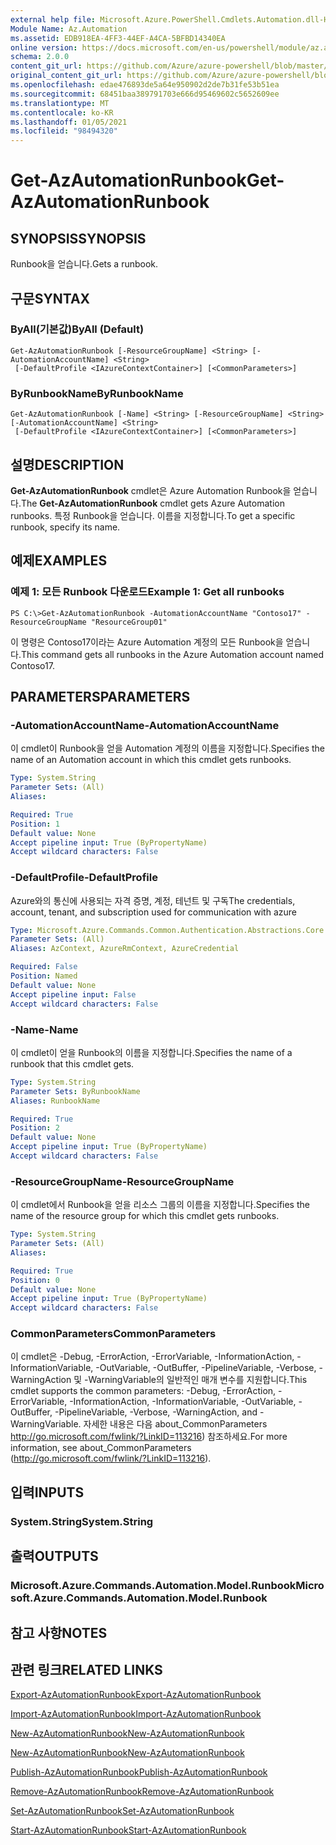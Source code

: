 ```yaml
---
external help file: Microsoft.Azure.PowerShell.Cmdlets.Automation.dll-Help.xml
Module Name: Az.Automation
ms.assetid: EDB918EA-4FF3-44EF-A4CA-5BFBD14340EA
online version: https://docs.microsoft.com/en-us/powershell/module/az.automation/get-azautomationrunbook
schema: 2.0.0
content_git_url: https://github.com/Azure/azure-powershell/blob/master/src/Automation/Automation/help/Get-AzAutomationRunbook.md
original_content_git_url: https://github.com/Azure/azure-powershell/blob/master/src/Automation/Automation/help/Get-AzAutomationRunbook.md
ms.openlocfilehash: edae476893de5a64e950902d2de7b31fe53b51ea
ms.sourcegitcommit: 68451baa389791703e666d95469602c5652609ee
ms.translationtype: MT
ms.contentlocale: ko-KR
ms.lasthandoff: 01/05/2021
ms.locfileid: "98494320"
---
```

# <span data-ttu-id="b6216-101">Get-AzAutomationRunbook</span><span class="sxs-lookup"><span data-stu-id="b6216-101">Get-AzAutomationRunbook</span></span>

## <span data-ttu-id="b6216-102">SYNOPSIS</span><span class="sxs-lookup"><span data-stu-id="b6216-102">SYNOPSIS</span></span>
<span data-ttu-id="b6216-103">Runbook을 얻습니다.</span><span class="sxs-lookup"><span data-stu-id="b6216-103">Gets a runbook.</span></span>

## <span data-ttu-id="b6216-104">구문</span><span class="sxs-lookup"><span data-stu-id="b6216-104">SYNTAX</span></span>

### <span data-ttu-id="b6216-105">ByAll(기본값)</span><span class="sxs-lookup"><span data-stu-id="b6216-105">ByAll (Default)</span></span>
```
Get-AzAutomationRunbook [-ResourceGroupName] <String> [-AutomationAccountName] <String>
 [-DefaultProfile <IAzureContextContainer>] [<CommonParameters>]
```

### <span data-ttu-id="b6216-106">ByRunbookName</span><span class="sxs-lookup"><span data-stu-id="b6216-106">ByRunbookName</span></span>
```
Get-AzAutomationRunbook [-Name] <String> [-ResourceGroupName] <String> [-AutomationAccountName] <String>
 [-DefaultProfile <IAzureContextContainer>] [<CommonParameters>]
```

## <span data-ttu-id="b6216-107">설명</span><span class="sxs-lookup"><span data-stu-id="b6216-107">DESCRIPTION</span></span>
<span data-ttu-id="b6216-108">**Get-AzAutomationRunbook** cmdlet은 Azure Automation Runbook을 얻습니다.</span><span class="sxs-lookup"><span data-stu-id="b6216-108">The **Get-AzAutomationRunbook** cmdlet gets Azure Automation runbooks.</span></span>
<span data-ttu-id="b6216-109">특정 Runbook을 얻습니다. 이름을 지정합니다.</span><span class="sxs-lookup"><span data-stu-id="b6216-109">To get a specific runbook, specify its name.</span></span>

## <span data-ttu-id="b6216-110">예제</span><span class="sxs-lookup"><span data-stu-id="b6216-110">EXAMPLES</span></span>

### <span data-ttu-id="b6216-111">예제 1: 모든 Runbook 다운로드</span><span class="sxs-lookup"><span data-stu-id="b6216-111">Example 1: Get all runbooks</span></span>
```
PS C:\>Get-AzAutomationRunbook -AutomationAccountName "Contoso17" -ResourceGroupName "ResourceGroup01"
```

<span data-ttu-id="b6216-112">이 명령은 Contoso17이라는 Azure Automation 계정의 모든 Runbook을 얻습니다.</span><span class="sxs-lookup"><span data-stu-id="b6216-112">This command gets all runbooks in the Azure Automation account named Contoso17.</span></span>

## <span data-ttu-id="b6216-113">PARAMETERS</span><span class="sxs-lookup"><span data-stu-id="b6216-113">PARAMETERS</span></span>

### <span data-ttu-id="b6216-114">-AutomationAccountName</span><span class="sxs-lookup"><span data-stu-id="b6216-114">-AutomationAccountName</span></span>
<span data-ttu-id="b6216-115">이 cmdlet이 Runbook을 얻을 Automation 계정의 이름을 지정합니다.</span><span class="sxs-lookup"><span data-stu-id="b6216-115">Specifies the name of an Automation account in which this cmdlet gets runbooks.</span></span>

```yaml
Type: System.String
Parameter Sets: (All)
Aliases:

Required: True
Position: 1
Default value: None
Accept pipeline input: True (ByPropertyName)
Accept wildcard characters: False
```

### <span data-ttu-id="b6216-116">-DefaultProfile</span><span class="sxs-lookup"><span data-stu-id="b6216-116">-DefaultProfile</span></span>
<span data-ttu-id="b6216-117">Azure와의 통신에 사용되는 자격 증명, 계정, 테넌트 및 구독</span><span class="sxs-lookup"><span data-stu-id="b6216-117">The credentials, account, tenant, and subscription used for communication with azure</span></span>

```yaml
Type: Microsoft.Azure.Commands.Common.Authentication.Abstractions.Core.IAzureContextContainer
Parameter Sets: (All)
Aliases: AzContext, AzureRmContext, AzureCredential

Required: False
Position: Named
Default value: None
Accept pipeline input: False
Accept wildcard characters: False
```

### <span data-ttu-id="b6216-118">-Name</span><span class="sxs-lookup"><span data-stu-id="b6216-118">-Name</span></span>
<span data-ttu-id="b6216-119">이 cmdlet이 얻을 Runbook의 이름을 지정합니다.</span><span class="sxs-lookup"><span data-stu-id="b6216-119">Specifies the name of a runbook that this cmdlet gets.</span></span>

```yaml
Type: System.String
Parameter Sets: ByRunbookName
Aliases: RunbookName

Required: True
Position: 2
Default value: None
Accept pipeline input: True (ByPropertyName)
Accept wildcard characters: False
```

### <span data-ttu-id="b6216-120">-ResourceGroupName</span><span class="sxs-lookup"><span data-stu-id="b6216-120">-ResourceGroupName</span></span>
<span data-ttu-id="b6216-121">이 cmdlet에서 Runbook을 얻을 리소스 그룹의 이름을 지정합니다.</span><span class="sxs-lookup"><span data-stu-id="b6216-121">Specifies the name of the resource group for which this cmdlet gets runbooks.</span></span>

```yaml
Type: System.String
Parameter Sets: (All)
Aliases:

Required: True
Position: 0
Default value: None
Accept pipeline input: True (ByPropertyName)
Accept wildcard characters: False
```

### <span data-ttu-id="b6216-122">CommonParameters</span><span class="sxs-lookup"><span data-stu-id="b6216-122">CommonParameters</span></span>
<span data-ttu-id="b6216-123">이 cmdlet은 -Debug, -ErrorAction, -ErrorVariable, -InformationAction, -InformationVariable, -OutVariable, -OutBuffer, -PipelineVariable, -Verbose, -WarningAction 및 -WarningVariable의 일반적인 매개 변수를 지원합니다.</span><span class="sxs-lookup"><span data-stu-id="b6216-123">This cmdlet supports the common parameters: -Debug, -ErrorAction, -ErrorVariable, -InformationAction, -InformationVariable, -OutVariable, -OutBuffer, -PipelineVariable, -Verbose, -WarningAction, and -WarningVariable.</span></span> <span data-ttu-id="b6216-124">자세한 내용은 다음 about_CommonParameters http://go.microsoft.com/fwlink/?LinkID=113216) 참조하세요.</span><span class="sxs-lookup"><span data-stu-id="b6216-124">For more information, see about_CommonParameters (http://go.microsoft.com/fwlink/?LinkID=113216).</span></span>

## <span data-ttu-id="b6216-125">입력</span><span class="sxs-lookup"><span data-stu-id="b6216-125">INPUTS</span></span>

### <span data-ttu-id="b6216-126">System.String</span><span class="sxs-lookup"><span data-stu-id="b6216-126">System.String</span></span>

## <span data-ttu-id="b6216-127">출력</span><span class="sxs-lookup"><span data-stu-id="b6216-127">OUTPUTS</span></span>

### <span data-ttu-id="b6216-128">Microsoft.Azure.Commands.Automation.Model.Runbook</span><span class="sxs-lookup"><span data-stu-id="b6216-128">Microsoft.Azure.Commands.Automation.Model.Runbook</span></span>

## <span data-ttu-id="b6216-129">참고 사항</span><span class="sxs-lookup"><span data-stu-id="b6216-129">NOTES</span></span>

## <span data-ttu-id="b6216-130">관련 링크</span><span class="sxs-lookup"><span data-stu-id="b6216-130">RELATED LINKS</span></span>

[<span data-ttu-id="b6216-131">Export-AzAutomationRunbook</span><span class="sxs-lookup"><span data-stu-id="b6216-131">Export-AzAutomationRunbook</span></span>](./Export-AzAutomationRunbook.md)

[<span data-ttu-id="b6216-132">Import-AzAutomationRunbook</span><span class="sxs-lookup"><span data-stu-id="b6216-132">Import-AzAutomationRunbook</span></span>](./Import-AzAutomationRunbook.md)

[<span data-ttu-id="b6216-133">New-AzAutomationRunbook</span><span class="sxs-lookup"><span data-stu-id="b6216-133">New-AzAutomationRunbook</span></span>](./New-AzAutomationRunbook.md)

[<span data-ttu-id="b6216-134">New-AzAutomationRunbook</span><span class="sxs-lookup"><span data-stu-id="b6216-134">New-AzAutomationRunbook</span></span>](./New-AzAutomationRunbook.md)

[<span data-ttu-id="b6216-135">Publish-AzAutomationRunbook</span><span class="sxs-lookup"><span data-stu-id="b6216-135">Publish-AzAutomationRunbook</span></span>](./Publish-AzAutomationRunbook.md)

[<span data-ttu-id="b6216-136">Remove-AzAutomationRunbook</span><span class="sxs-lookup"><span data-stu-id="b6216-136">Remove-AzAutomationRunbook</span></span>](./Remove-AzAutomationRunbook.md)

[<span data-ttu-id="b6216-137">Set-AzAutomationRunbook</span><span class="sxs-lookup"><span data-stu-id="b6216-137">Set-AzAutomationRunbook</span></span>](./Set-AzAutomationRunbook.md)

[<span data-ttu-id="b6216-138">Start-AzAutomationRunbook</span><span class="sxs-lookup"><span data-stu-id="b6216-138">Start-AzAutomationRunbook</span></span>](./Start-AzAutomationRunbook.md)


